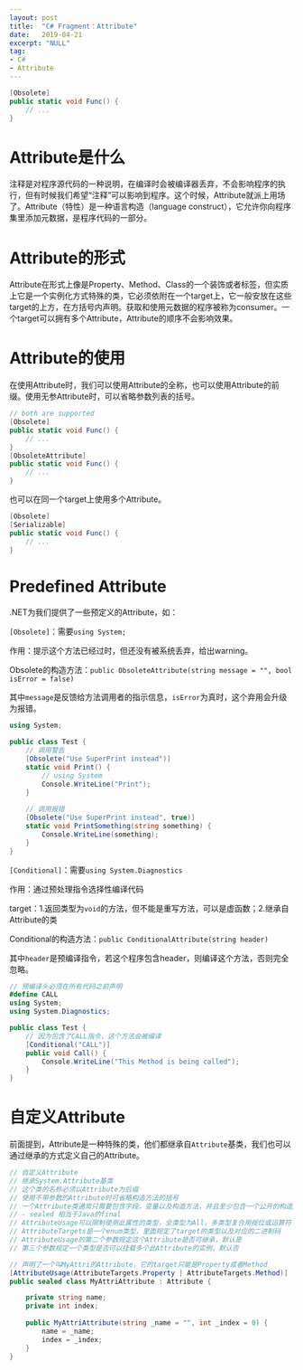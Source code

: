 ```yaml
---
layout: post
title:  "C# Fragment：Attribute"
date:   2019-04-21
excerpt: "NULL"
tag:
- C#
- Attribute
---
```


```C#
[Obsolete]
public static void Func() {
    // ...
}
```

# Attribute是什么

注释是对程序源代码的一种说明，在编译时会被编译器丢弃，不会影响程序的执行，但有时候我们希望“注释”可以影响到程序。这个时候，Attribute就派上用场了。Attribute（特性）是一种语言构造（language construct），它允许你向程序集里添加元数据，是程序代码的一部分。

# Attribute的形式

Attribute在形式上像是Property、Method、Class的一个装饰或者标签，但实质上它是一个实例化方式特殊的类，它必须依附在一个target上，它一般安放在这些target的上方，在方括号内声明。获取和使用元数据的程序被称为consumer。一个target可以拥有多个Attribute，Attribute的顺序不会影响效果。

# Attribute的使用

在使用Attribute时，我们可以使用Attribute的全称，也可以使用Attribute的前缀。使用无参Attribute时，可以省略参数列表的括号。

```c#
// both are supported
[Obsolete]
public static void Func() {
    // ...
}
[ObsoleteAttribute]
public static void Func() {
    // ...
}
```

也可以在同一个target上使用多个Attribute。

```C#
[Obsolete]
[Serializable]
public static void Func() {
    // ...
}
```

# Predefined Attribute

.NET为我们提供了一些预定义的Attribute，如：



`[Obsolete]`：需要`using System;`

作用：提示这个方法已经过时，但还没有被系统丢弃，给出warning。

Obsolete的构造方法：`public ObsoleteAttribute(string message = "", bool isError = false)`

其中`message`是反馈给方法调用者的指示信息，`isError`为真时，这个弃用会升级为报错。

```c#
using System;

public class Test {
	// 调用警告
    [Obsolete("Use SuperPrint instead")]
	static void Print() {
		// using System
		Console.WriteLine("Print");
	}
	
	// 调用报错
	[Obsolete("Use SuperPrint instead", true)]
	static void PrintSomething(string something) {
		Console.WriteLine(something);
	}
}
```



`[Conditional]`：需要`using System.Diagnostics`

作用：通过预处理指令选择性编译代码

target：1.返回类型为`void`的方法，但不能是重写方法，可以是虚函数；2.继承自Attribute的类

Conditional的构造方法：`public ConditionalAttribute(string header)`

其中`header`是预编译指令，若这个程序包含header，则编译这个方法，否则完全忽略。

```c#
// 预编译头必须在所有代码之前声明
#define CALL
using System;
using System.Diagnostics;

public class Test {
	// 因为包含了CALL指令，这个方法会被编译
    [Conditional("CALL")]
    public void Call() {
        Console.WriteLine("This Method is being called");
    } 
}
```

# 自定义Attribute

前面提到，Attribute是一种特殊的类，他们都继承自`Attribute`基类，我们也可以通过继承的方式定义自己的Attribute。

```c#
// 自定义Attribute
// 继承System.Attribute基类
// 这个类的名称必须以Attribute为后缀
// 使用不带参数的Attribute时可省略构造方法的括号
// 一个Attribute类通常只需要包含字段，变量以及构造方法，并且至少包含一个公开的构造方法
// - sealed 相当于Java的final
// AttributeUsage可以限制使用此属性的类型，全类型为All，多类型复合用按位或运算符
// AttributeTargets是一个enum类型，里面规定了target的类型以及对应的二进制码
// AttributeUsage的第二个参数规定这个Attribute是否可继承，默认是
// 第三个参数规定一个类型是否可以挂载多个此Attribute的实例，默认否

// 声明了一个叫MyAttri的Attribute，它的target只能是Property或者Method
[AttributeUsage(AttributeTargets.Property | AttributeTargets.Method)]
public sealed class MyAttriAttribute : Attribute {

	private string name;
	private int index;
	
	public MyAttriAttribute(string _name = "", int _index = 0) {
		name = _name;
		index = _index;
	}
}
```

